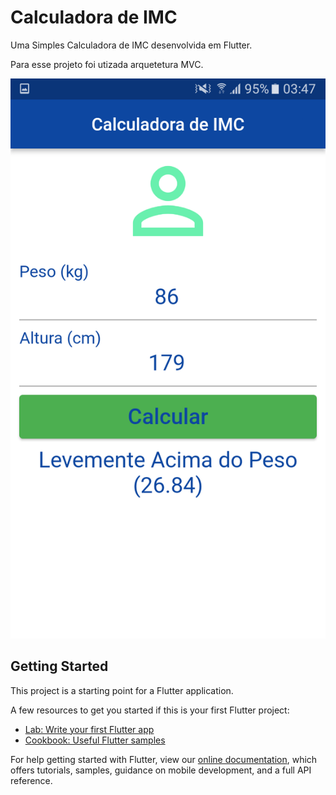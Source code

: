 # Calculadora de IMC

Uma Simples Calculadora de IMC desenvolvida em Flutter.

Para esse projeto foi utizada arquetetura MVC.

<p align="center">
<img src="https://github.com/ThiagoSantos-devthb/Calculadora-de-IMC/blob/main/Screenshot_20220301-034733.png"/>
</p>

## Getting Started

This project is a starting point for a Flutter application.

A few resources to get you started if this is your first Flutter project:

- [Lab: Write your first Flutter app](https://flutter.dev/docs/get-started/codelab)
- [Cookbook: Useful Flutter samples](https://flutter.dev/docs/cookbook)

For help getting started with Flutter, view our
[online documentation](https://flutter.dev/docs), which offers tutorials,
samples, guidance on mobile development, and a full API reference.
